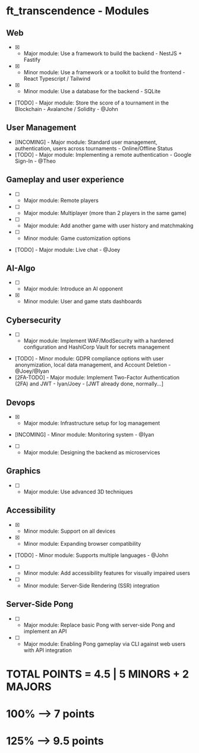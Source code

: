 # ft_transcendence - Modules

## Web
- [X] - Major module: Use a framework to build the backend - NestJS + Fastify
- [X] - Minor module: Use a framework or a toolkit to build the frontend - React Typescript / Tailwind
- [X] - Minor module: Use a database for the backend - SQLite
- [TODO] - Major module: Store the score of a tournament in the Blockchain - Avalanche / Solidity - @John

## User Management
- [INCOMING] - Major module: Standard user management, authentication, users across tournaments - Online/Offline Status
- [TODO] - Major module: Implementing a remote authentication - Google Sign-In - @Theo

## Gameplay and user experience
- [ ] - Major module: Remote players
- [ ] - Major module: Multiplayer (more than 2 players in the same game)
- [ ] - Major module: Add another game with user history and matchmaking
- [ ] - Minor module: Game customization options
- [TODO] - Major module: Live chat - @Joey

## AI-Algo
- [ ] - Major module: Introduce an AI opponent
- [X] - Minor module: User and game stats dashboards

## Cybersecurity
- [ ] - Major module: Implement WAF/ModSecurity with a hardened configuration and HashiCorp Vault for secrets management
- [TODO] - Minor module: GDPR compliance options with user anonymization, local data management, and Account Deletion - @Joey/@Iyan
- [2FA-TODO] - Major module: Implement Two-Factor Authentication (2FA) and JWT - Iyan/Joey - [JWT already done, normally...]

## Devops
- [X] - Major module: Infrastructure setup for log management
- [INCOMING] - Minor module: Monitoring system - @Iyan
- [ ] - Major module: Designing the backend as microservices

## Graphics
- [ ] - Major module: Use advanced 3D techniques

## Accessibility
- [X] - Minor module: Support on all devices
- [X] - Minor module: Expanding browser compatibility
- [TODO] - Minor module: Supports multiple languages - @John
- [ ] - Minor module: Add accessibility features for visually impaired users
- [ ] - Minor module: Server-Side Rendering (SSR) integration

## Server-Side Pong
- [ ] - Major module: Replace basic Pong with server-side Pong and implement an API
- [ ] - Major module: Enabling Pong gameplay via CLI against web users with API integration

# TOTAL POINTS = 4.5 | 5 MINORS + 2 MAJORS
# 100% --> 7 points
# 125% --> 9.5 points
